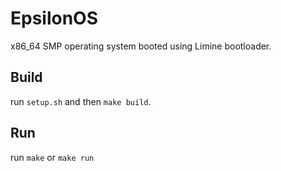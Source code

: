 # EpsilonOS
x86_64 SMP operating system booted using Limine bootloader.

## Build
run ```setup.sh``` and then ```make build```.

## Run
run ```make``` or ```make run```